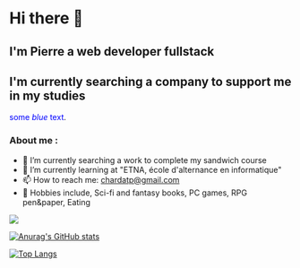 # Hi there 👋
## I'm Pierre a web developer fullstack
## I'm currently searching a company to support me in my studies
<span style="color:blue">some *blue* text</span>.
### About me :
- 🔭 I’m currently searching a work to complete my sandwich course
- 🌱 I’m currently learning at "ETNA, école d'alternance en informatique"
- 📫 How to reach me: chardatp@gmail.com
- :hear_no_evil: Hobbies include, Sci-fi and fantasy books, PC games, RPG pen&paper, Eating


<img
  align="center"
  src="https://github-readme-stats.vercel.app/api?username=P-CHARDAT&count_private=true&hide=stars,issues,contribs&show_icons=true&theme=gotham&custom_title=My_Stats"
/>

[![Anurag's GitHub stats](https://github-readme-stats.vercel.app/api?username=P-CHARDAT&count_private=true&hide=stars,issues,contribs&show_icons=true&theme=gotham&custom_title=My_Stats)](https://github.com/anuraghazra/github-readme-stats)


[![Top Langs](https://github-readme-stats.vercel.app/api/top-langs/?username=P-CHARDAT&langs_count=8&layout=compact&theme=gotham)](https://github.com/anuraghazra/github-readme-stats)
